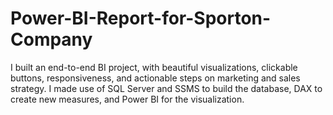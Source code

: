 # Power-BI-Report-for-Sporton-Company
I built an end-to-end BI project, with beautiful visualizations, clickable buttons, responsiveness, and actionable steps on marketing and sales strategy. I made use of SQL Server and SSMS to build the database, DAX to create new measures, and Power BI for the visualization.
